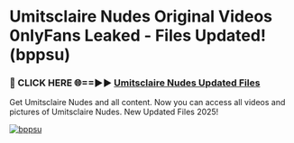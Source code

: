 # Umitsclaire Nudes Original Videos 0nlyFans Leaked - Files Updated! (bppsu)

<h3>🔴 CLICK HERE 🌐==►► <a href="https://tinyurl.com/y5r63du9" rel="nofollow">Umitsclaire Nudes Updated Files</a></h3>

Get Umitsclaire Nudes and all content. Now you can access all videos and pictures of Umitsclaire Nudes. New Updated Files 2025!

[![bppsu](https://i.imgur.com/UVo9nyh.gif)](https://tinyurl.com/y5r63du9)